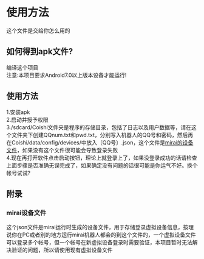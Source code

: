 # 使用方法
这个文件是交给你怎么用的  
## 如何得到apk文件?
编译这个项目  
注意:本项目要求Android7.0以上版本设备才能运行!
## 使用方法
1.安装apk  
2.启动并授予权限  
3./sdcard/Coishi文件夹是程序的存储目录，包括了日志以及用户数据等，请在这个文件夹下创建QQnum.txt和pwd.txt，分别写入机器人的QQ号和密码，然后再在Coishi/data/config/devices/中放入〔QQ号〕.json，这个文件是[mirai的设备文件](#mirai设备文件)，如果没有这个文件很可能会导致登录失败  
4.现在再打开软件点击启动按钮，理论上就登录上了，如果没登录成功的话请检查上面步骤是否准确无误完成了，如果确定没有问题的话很可能是你运气不好。换个帐号试试?  
## 附录
### mirai设备文件
这个json文件是mirai运行时生成的设备文件，用于存储登录虚拟设备信息，按理说你在PC或者别的地方运行mirai机器人都会的到这个文件的，一个虚拟设备文件可以登录多个帐号，但一个帐号在新虚拟设备登录时需要验证，本项目暂时无法解决验证的问题，所以请使用现有虚拟设备文件  
